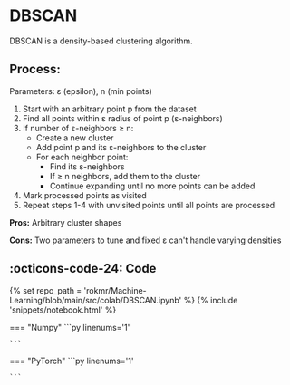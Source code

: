 # DBSCAN 
DBSCAN is a density-based clustering algorithm.

## Process:
Parameters: ε (epsilon), n (min points)

1. Start with an arbitrary point p from the dataset
2. Find all points within ε radius of point p (ε-neighbors)
3. If number of ε-neighbors ≥ n:
   - Create a new cluster
   - Add point p and its ε-neighbors to the cluster
   - For each neighbor point:
     * Find its ε-neighbors
     * If ≥ n neighbors, add them to the cluster
     * Continue expanding until no more points can be added
4. Mark processed points as visited
5. Repeat steps 1-4 with unvisited points until all points are processed


**Pros:** Arbitrary cluster shapes

**Cons:** Two parameters to tune and fixed ε can't handle varying densities

## :octicons-code-24: Code

{% set repo_path = 'rokmr/Machine-Learning/blob/main/src/colab/DBSCAN.ipynb' %}
{% include 'snippets/notebook.html' %}

=== "Numpy"
    ```py linenums='1'

    ```
=== "PyTorch"
    ```py linenums='1'

    ```